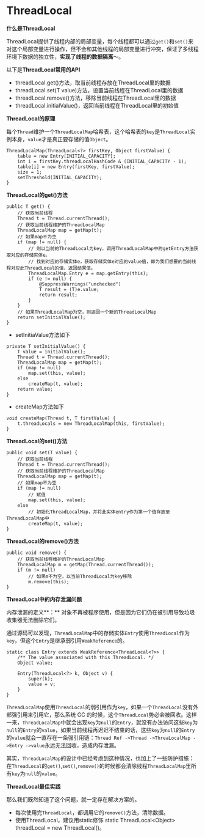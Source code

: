 # ThreadLocal

**什么是ThreadLocal**

ThreadLocal提供了线程内部的局部变量，每个线程都可以通过`get()`和`set()`来对这个局部变量进行操作，但不会和其他线程的局部变量进行冲突，保证了多线程环境下数据的独立性，**实现了线程的数据隔离**～。

以下是**ThreadLocal常用的API**

* threadLocal.get\(\)方法，取当前线程存放在ThreadLocal里的数据 
* threadLocal.set\(T value\)方法，设置当前线程在ThreadLocal里的数据
* threadLocal.remove\(\)方法，移除当前线程在ThreadLocal里的数据
* threadLocal.initialValue\(\)，返回当前线程在ThreadLocal里的初始值 

**ThreadLocal的原理**

每个`Thread`维护一个`ThreadLocalMap`哈希表，这个哈希表的`key`是`ThreadLocal`实例本身，`value`才是真正要存储的值`Object`。

```text
ThreadLocalMap(ThreadLocal<?> firstKey, Object firstValue) {
    table = new Entry[INITIAL_CAPACITY];
    int i = firstKey.threadLocalHashCode & (INITIAL_CAPACITY - 1);
    table[i] = new Entry(firstKey, firstValue);
    size = 1;
    setThreshold(INITIAL_CAPACITY);
}
```

 **ThreadLocal的get\(\)方法**

```text
public T get() {
    // 获取当前线程
    Thread t = Thread.currentThread();
    // 获取当前线程维护的ThreadLocalMap
    ThreadLocalMap map = getMap(t);
    // 如果map不为空
    if (map != null) {
        // 则以当前的ThreadLocal为key，调用ThreadLocalMap中的getEntry方法获取对应的存储实体e。
        // 找到对应的存储实体e，获取存储实体e对应的value值，即为我们想要的当前线程对应此ThreadLocal的值，返回结果值。
        ThreadLocalMap.Entry e = map.getEntry(this);
        if (e != null) {
            @SuppressWarnings("unchecked")
            T result = (T)e.value;
            return result;
        }
    }
    // 如果ThreadLocalMap为空，则返回一个新的ThreadLocalMap
    return setInitialValue();
}
```

* setInitiaValue方法如下

```text
private T setInitialValue() {
    T value = initialValue();
    Thread t = Thread.currentThread();
    ThreadLocalMap map = getMap(t);
    if (map != null)
        map.set(this, value);
    else
        createMap(t, value);
    return value;
} 
```

* createMap方法如下

```text
void createMap(Thread t, T firstValue) {
    t.threadLocals = new ThreadLocalMap(this, firstValue);
}
```

 **ThreadLocal的set\(\)方法**

```text
public void set(T value) {
    // 获取当前线程
    Thread t = Thread.currentThread();
    // 获取当前线程维护的ThreadLocalMap
    ThreadLocalMap map = getMap(t);
    // 如果map不为空
    if (map != null)
        // 赋值
        map.set(this, value);
    else
        // 初始化ThreadLocalMap，并将此实体entry作为第一个值存放至ThreadLocalMap中
        createMap(t, value);
}
```

 **ThreadLocal的remove\(\)方法**

```text
public void remove() {
    // 获取当前线程维护的ThreadLocalMap
    ThreadLocalMap m = getMap(Thread.currentThread());
    if (m != null)
        // 如果m不为空，以当前ThreadLocal为key移除
        m.remove(this);
}
```

 **ThreadLocal中的内存泄漏问题**

内存泄漏的定义**：** 对象不再被程序使用，但是因为它们仍在被引用导致垃圾收集器无法删除它们。

通过源码可以发现，`ThreadLocalMap`中的存储实体`Entry`使用`ThreadLocal`作为`key`，但这个`Entry`是继承弱引用`WeakReference`的。

```text
static class Entry extends WeakReference<ThreadLocal<?>> {
    /** The value associated with this ThreadLocal. */
    Object value;

    Entry(ThreadLocal<?> k, Object v) {
        super(k);
        value = v;
    }
}
```

`ThreadLocalMap`使用`ThreadLocal`的弱引用作为`key`，如果一个`ThreadLocal`没有外部强引用来引用它，那么系统 GC 的时候，这个`ThreadLocal`势必会被回收。这样一来，`ThreadLocalMap`中就会出现`key`为`null`的`Entry`，就没有办法访问这些`key`为`null`的`Entry`的`value`，如果当前线程再迟迟不结束的话，这些`key`为`null`的`Entry`的`value`就会一直存在一条强引用链：`Thread Ref ->Thread ->ThreaLocalMap ->Entry ->value`永远无法回收，造成内存泄漏。

其实，`ThreadLocalMap`的设计中已经考虑到这种情况，也加上了一些防护措施：在`ThreadLocal`的`get()`,`set()`,`remove()`的时候都会清除线程`ThreadLocalMap`里所有`key`为`null`的`value`。

**ThreadLocal最佳实践**

那么我们既然知道了这个问题，就一定存在解决方案的。

* 每次使用完`ThreadLocal`，都调用它的`remove()`方法，清除数据。
* 使用ThreadLocal，建议用static修饰 static ThreadLocal&lt;Object&gt; threadLocal = new ThreadLocal\(\)。


